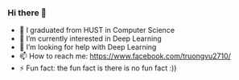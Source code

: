 ### Hi there 👋



- 🔭 I graduated from HUST in Computer Science
- 🌱 I’m currently interested in Deep Learning
- 🤔 I’m looking for help with Deep Learning
- 📫 How to reach me: https://www.facebook.com/truongvu2710/
- ⚡ Fun fact: the fun fact is there is no fun fact :))

